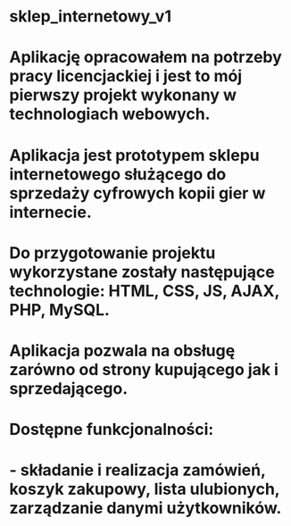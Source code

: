 # sklep_internetowy_v1

# Aplikację opracowałem na potrzeby pracy licencjackiej i jest to mój pierwszy projekt wykonany w technologiach webowych. 
# Aplikacja jest prototypem sklepu internetowego służącego do sprzedaży cyfrowych kopii gier w internecie.

# Do przygotowanie projektu wykorzystane zostały następujące technologie: HTML, CSS, JS, AJAX, PHP, MySQL.

# Aplikacja pozwala na obsługę zarówno od strony kupującego jak i sprzedającego. 
# Dostępne funkcjonalności: 
# - składanie i realizacja zamówień, koszyk zakupowy, lista ulubionych, zarządzanie danymi użytkowników.
